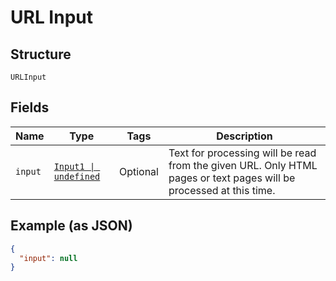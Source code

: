 
# URL Input

## Structure

`URLInput`

## Fields

| Name | Type | Tags | Description |
|  --- | --- | --- | --- |
| `input` | [`Input1 \| undefined`](/doc/models/input-1.md) | Optional | Text for processing will be read from the given URL. Only HTML pages or text pages will be processed at this time. |

## Example (as JSON)

```json
{
  "input": null
}
```

